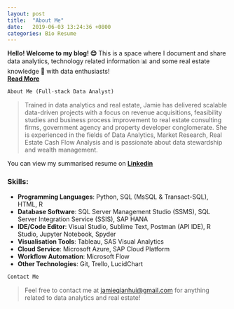 ```yaml
---
layout: post
title:  "About Me"
date:   2019-06-03 13:24:36 +0800
categories: Bio Resume
---
```

**Hello! Welcome to my blog! 😊** This is a space where I document and share 
 data analytics, technology related information 📊 and some real estate knowledge 🏦 with data enthusiasts! <br> 
 **[Read More][Read-more]**

```python
About Me (Full-stack Data Analyst)
```
> Trained in data analytics and real estate, Jamie has delivered scalable data-driven projects with a focus on revenue acquisitions, feasibility studies and business process improvement to real estate consulting firms, government agency and property developer conglomerate. She is experienced in the fields of Data Analytics, Market Research, Real Estate Cash Flow Analysis and is passionate about data stewardship and wealth management. 

You can view my summarised resume on **[Linkedin][linkedin-profile]**
 

### Skills:

+ **Programming Languages**: Python, SQL (MsSQL & Transact-SQL), HTML, R
+ **Database Software**: SQL Server Management Studio (SSMS), SQL Server Integration Service (SSIS), SAP HANA
+ **IDE/Code Editor**: Visual Studio, Sublime Text, Postman (API IDE), R Studio, Jupyter Notebook, Spyder
+ **Visualisation Tools**: Tableau, SAS Visual Analytics
+ **Cloud Service**: Microsoft Azure, SAP Cloud Platform
+ **Workflow Automation**: Microsoft Flow
+ **Other Technologies**: Git, Trello, LucidChart

```python
Contact Me
```
> Feel free to contact me at [jamieqianhui@gmail.com][email-add] for anything related to data analytics and real estate! 

[linkedin-profile]: https://linkedin.com/in/jamieluqianhui/
[email-add]: jamieqianhui@gmail.com
[Read-more]: https://jamieqianhui.github.io/bio/resume/2019/06/03/About-Me.html
